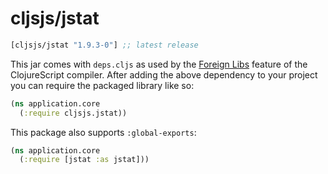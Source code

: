 # cljsjs/jstat

[](dependency)
```clojure
[cljsjs/jstat "1.9.3-0"] ;; latest release
```
[](/dependency)

This jar comes with `deps.cljs` as used by the [Foreign Libs][flibs] feature
of the ClojureScript compiler. After adding the above dependency to your project
you can require the packaged library like so:

```clojure
(ns application.core
  (:require cljsjs.jstat))
```

This package also supports `:global-exports`:

```clojure
(ns application.core
  (:require [jstat :as jstat]))
```

[flibs]: https://clojurescript.org/reference/packaging-foreign-deps
